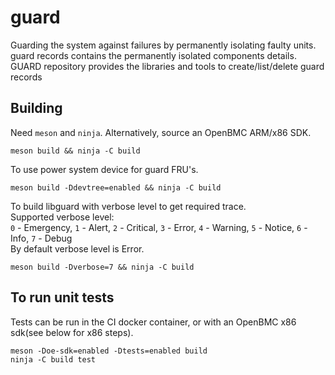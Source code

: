 # guard
Guarding the system against failures by permanently isolating faulty units.
guard records contains the permanently isolated components details.
GUARD repository provides the libraries and tools to create/list/delete guard records
## Building
Need `meson` and `ninja`. Alternatively, source an OpenBMC ARM/x86 SDK.
```
meson build && ninja -C build
```
To use power system device for guard FRU's.
```
meson build -Ddevtree=enabled && ninja -C build
```
To build libguard with verbose level to get required trace.\
Supported verbose level:\
`0` - Emergency, `1` - Alert, `2` - Critical, `3` - Error, `4` - Warning,
`5` - Notice, `6` - Info, `7` - Debug\
By default verbose level is Error.
```
meson build -Dverbose=7 && ninja -C build
```
## To run unit tests
Tests can be run in the CI docker container, or with an OpenBMC x86 sdk(see
below for x86 steps).
```
meson -Doe-sdk=enabled -Dtests=enabled build
ninja -C build test
```
